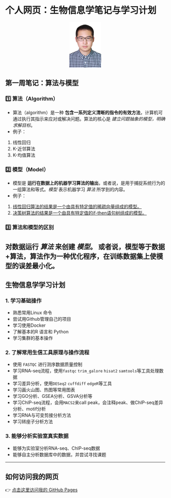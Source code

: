 # 个人网页：生物信息学笔记与学习计划

<p align="center">
<img src="Personal%20ID%20Photo.jpg" alt="personal photo" width="100 /">
</p>
  
## 第一周笔记：算法与模型

### 1️⃣ 算法（Algorithm）
- 算法（algorithm）是一种 **包含一系列定义清晰的指令的有效方法**，计算机可通过执行其指示来应对或解决问题。算法的核心是 _建立问题抽象的模型，明确求解目标_。
- 例子：
1. 线性回归
2. K-近邻算法
3. K-均值算法

### 2️⃣ 模型（Model）
- 模型是 **运行在数据上的机器学习算法的输出**，或者说，是用于捕捉系统行为的一组算法和等式。_模型_ 表示机器学习 _算法_ 所学到的内容。
- 例子：
1. [线性回归算法的结果是一个由具有特定值的稀疏向量组成的模型。](https://zhuanlan.zhihu.com/p/162086776)
2. [决策树算法的结果是一个由具有特定值的if-then语句树组成的模型。](https://zhuanlan.zhihu.com/p/162086776)

### 3️⃣ 算法和模型的区别
**对数据运行 _算法_ 来创建 _模型_。**
或者说，模型等于数据+算法，算法作为一种优化程序，在训练数据集上使模型的误差最小化。
---

## 生物信息学学习计划

###  **1. 学习基础操作**
- 熟悉常用Linux 命令
- 尝试用Github管理自己的项目
- 学习使用Docker
- 了解基本的R 语言和 Python
- 学习集群的基本操作

###  **2. 了解常用生信工具原理与操作流程**
- 使用 `FASTQC` 进行测序数据质量控制
- 学习RNA-seq流程，使用`fastqc` `trim_galore` `hisat2` `samtools`等工具处理数据  
- 学习差异分析，使用`DESeq2` `cuffdiff` `edgeR`等工具
- 学习画火山图、热图等常用图表
- 学习GO分析、GSEA分析、GSVA分析等
- 学习ChIP-seq流程，会用`MACS2`来call peak，会注释peak、做ChIP-seq差异分析、motif分析
- 学习RNA与可变剪接分析方法
- 学习转座子分析方法

###  **3. 能够分析实验室真实数据**
- 能够为实验室分析RNA-seq、ChIP-seq数据
- 能够自主分析数据库中的数据，并尝试寻找课题

---

## **如何访问我的网页**
👉 [点击这里访问我的 GitHub Pages](https://mancaiwang.github.io/bioinfo-notes/)
